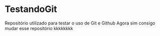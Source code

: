 # TestandoGit
Repositório utilizado para testar o uso de Git e Github
Agora sim consigo mudar esse repositório kkkkkkkk
